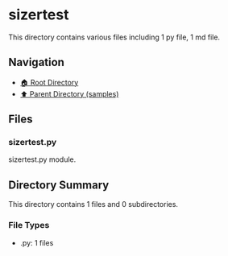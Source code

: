 # sizertest

This directory contains various files including 1 py file, 1 md file.

## Navigation

* [🏠 Root Directory](/samples/sizertest/../samples/sizertest/..README.md)
* [⬆️ Parent Directory (samples)](../README.md)

## Files

### sizertest.py

sizertest.py module.

## Directory Summary

This directory contains 1 files and 0 subdirectories.

### File Types

* .py: 1 files

